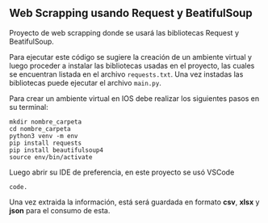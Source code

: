 ## Web Scrapping usando Request y BeatifulSoup

Proyecto de web scrapping donde se usará las bibliotecas Request y BeatifulSoup.

Para ejecutar este código se sugiere la creación de un ambiente virtual y luego proceder a instalar las bibliotecas usadas en el proyecto, las cuales se encuentran listada en el archivo `requests.txt`. Una vez instadas las bibliotecas puede ejecutar el archivo `main.py`.

Para crear un ambiente virtual en IOS debe realizar los siguientes pasos en su terminal:
```
mkdir nombre_carpeta
cd nombre_carpeta
python3 venv -m env
pip install requests
pip install beautifulsoup4
source env/bin/activate
```
Luego abrir su IDE de preferencia, en este proyecto se usó VSCode
```
code.
```
Una vez extraida la información, está será guardada en formato **csv**, **xlsx** y **json** para el consumo de esta.
